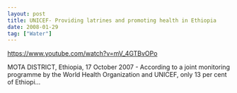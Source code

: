 ```yaml
---
layout: post
title: UNICEF- Providing latrines and promoting health in Ethiopia
date: 2008-01-29
tag: ["Water"]
---
```


https://www.youtube.com/watch?v=mV_4GTBvOPo  

MOTA DISTRICT, Ethiopia, 17 October 2007 - According to a joint monitoring programme by the World Health Organization and UNICEF, only 13 per cent of Ethiopi...